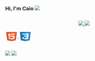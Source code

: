 ### Hi, I'm Caio <img src="https://github.com/TheDudeThatCode/TheDudeThatCode/blob/master/Assets/Hi.gif" width="25px">

##

<div align="center">
  <a href="https://github.com/caiopeternela">
  <img height="180em" src="https://github-readme-stats.vercel.app/api?username=caiopeternela&show_icons=true&custom_title=My Github Stats&theme=midnight-purple&bg_color=2e292d&title_color=96e617&icon_color=e34c26&include_all_commits=true&count_private=true&border_radius=2em&hide_border=true&">
  <img height="180em" src="https://github-readme-stats.vercel.app/api/top-langs/?username=caiopeternela&custom_title=My Favorite Technologies&layout=compact&langs_count=7&theme=midnight-purple&title_color=96e617&icon_color=96e617&bg_color=2e292d&card_width=240em&border_radius=1em&hide_border=true">
</div>
<div style="display: inline_block"><br>
  <img align="center" alt="HTML" height="30" width="40" src="https://raw.githubusercontent.com/devicons/devicon/master/icons/html5/html5-original.svg">
  <img align="center" alt="CSS" height="30" width="40" src="https://raw.githubusercontent.com/devicons/devicon/master/icons/css3/css3-original.svg">
</div>

##

<div>
  <a href = "mailto:caiopeternela.dev@gmail.com"><img src="https://img.shields.io/badge/Gmail-D14836?style=for-the-badge&logo=gmail&logoColor=white" target="_blank"></a>
  <a href="https://www.linkedin.com/in/caiopeternela" target="_blank"><img src="https://img.shields.io/badge/-LinkedIn-%230077B5?style=for-the-badge&logo=linkedin&logoColor=white" target="_blank"></a>
</div>
